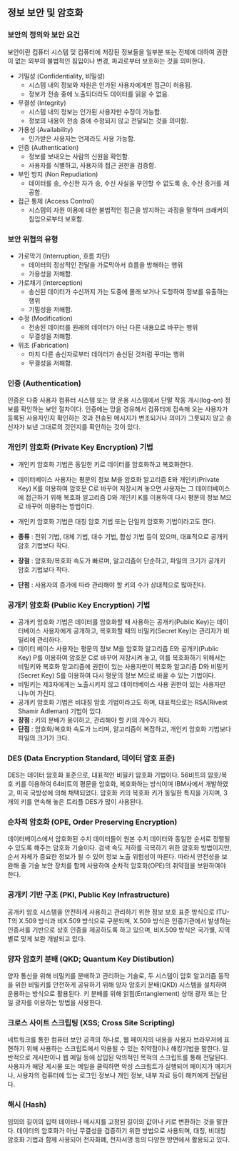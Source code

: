 ## 정보 보안 및 암호화

### 보안의 정의와 보안 요건
보안이란 컴퓨터 시스템 및 컴퓨터에 저장된 정보들을 일부분 또는 전체에 대하여 권한이 없는 외부의 불법적인 침입이나 변경, 파괴로부터 보호하는 것을 의미한다. 

* 기밀성 (Confidentiality, 비밀성) 
  * 시스템 내의 정보와 자원은 인가된 사용자에게만 접근이 허용됨.
  * 정보가 전송 중에 노출되더라도 데이터를 읽을 수 없음.
* 무결성 (Integrity)
  * 시스템 내의 정보는 인가된 사용자만 수정이 가능함.
  * 정보의 내용이 전송 중에 수정되지 않고 전달되는 것을 의미함.
* 가용성 (Availability)
  * 인가받은 사용자는 언제라도 사용 가능함.
* 인증 (Authentication)
  * 정보를 보내오는 사람의 신원을 확인함.
  * 사용자를 식별하고, 사용자의 접근 권한을 검증함.
* 부인 방지 (Non Repudiation)
  * 데이터를 송, 수신한 자가 송, 수신 사실을 부인할 수 없도록 송, 수신 증거를 제공함.
* 접근 통제 (Access Control)
  * 시스템의 자원 이용에 대한 불법적인 접근을 방지하는 과정을 말하며 크래커의 침입으로부터 보호함.

### 보안 위협의 유형
* 가로막기 (Interruption, 흐름 차단)
  * 데이터의 정상적인 전달을 가로막아서 흐름을 방해하는 행위
  * 가용성을 저해함.
* 가로채기 (Interception)
  * 송신된 데이터가 수신까지 가는 도중에 몰래 보거나 도청하여 정보를 유출하는 행위
  * 기밀성을 저해함.
* 수정 (Modification)
  * 전송된 데이터를 원래의 데이터가 아닌 다른 내용으로 바꾸는 행위
  * 무결성을 저해함.
* 위조 (Fabrication)
  * 마치 다른 송신자로부터 데이터가 송신된 것처럼 꾸미는 행위
  * 무결성을 저해함.

### 인증 (Authentication)
인증은 다중 사용자 컴퓨터 시스템 또는 망 운용 시스템에서 단말 작동 개시(log-on) 정보를 확인하는 보안 절차이다. 인증에는 망을 경유해서 컴퓨터에 접속해 오는 사용자가 등록된 사용자인지 확인하는 것과 전송된 메시지가 변조되거나 의미가 그릇되지 않고 송신자가 보낸 그대로의 것인지를 확인하는 것이 있다.

### 개인키 암호화 (Private Key Encryption) 기법
* 개인키 암호화 기법은 동일한 키로 데이터를 암호화하고 복호화한다.
* 데이터베이스 사용자는 평문의 정보 M을 암호화 알고리즘 E와 개인키(Private Key) K를 이용하여 암호문 C로 바꾸어 저장시켜 놓으면 사용자는 그 데이터베이스에 접근하기 위해 복호화 알고리즘 D와 개인키 K를 이용하여 다시 평문의 정보 M으로 바꾸어 이용하는 방법이다.

* 개인키 암호화 기법은 대칭 암호 기법 또는 단일키 암호화 기법이라고도 한다.
* **종류** : 전위 기법, 대체 기법, 대수 기법, 합성 기법 등이 있으며, 대표적으로 공개키 암호 기법보다 작다.
* **장점** : 암호화/복호화 속도가 빠르며, 알고리즘이 단순하고, 파일의 크기가 공개키 암호 기법보다 작다.
* **단점** : 사용자의 증가에 따라 관리해야 할 키의 수가 상대적으로 많아진다.

### 공개키 암호화 (Public Key Encryption) 기법
* 공개키 암호화 기법은 데이터를 암호화할 때 사용하는 공개키(Public Key)는 데이터베이스 사용자에게 공개하고, 복호화할 때의 비밀키(Secret Key)는 관리자가 비밀리에 관리하다. 
* 데이터 베이스 사용자는 평문의 정보 M을 암호화 알고리즘 E와 공개키(Public Key) P를 이용하여 암호문 C로 바꾸어 저장시켜 놓고, 이를 복호화하기 위해서는 비밀키와 복호화 알고리즘에 권한이 있는 사용자만이 복호화 알고리즘 D와 비밀키(Secret Key) S를 이용하여 다시 평문의 정보 M으로 바꿀 수 있는 기법이다. 
* 비밀키는 제3자에게는 노출시키지 않고 데이터베이스 사용 권한이 있는 사용자만 나누어 가진다.
* 공개키 암호화 기법은 비대칭 암호 기법이라고도 하며, 대표적으로는 RSA(Rivest Shamir Adleman) 기법이 있다.
* **장점** : 키의 분배가 용이하고, 관리해야 할 키의 개수가 적다.
* **단점** : 암호화/복호화 속도가 느리며, 알고리즘이 복잡하고, 개인키 암호화 기법보다 파일의 크기가 크다.

### DES (Data Encryption Standard, 데이터 암호 표준)
DES는 데이터 암호화 표준으로, 대표적인 비밀키 암호화 기법이다. 56비트의 암호/복호 키를 이용하여 64비트의 평문을 암호화, 복호화하는 방식이며 IBM사에서 개발하였고, 미국 국방성에 의해 채택되었다. 암호화 키의 복호화 키가 동일한 특지을 가지며, 3개의 키를 연속해 놓은 트리플 DES가 많이 사용된다.

### 순차적 암호화 (OPE, Order Preserving Encryption)
데이터베이스에서 암호화된 수치 데이터들이 원본 수치 데이터와 동일한 순서로 정렬될 수 있도록 해주는 암호화 기술이다. 검색 속도 저하를 극복하기 위한 암호화 방법이지만, 순서 자체가 중요한 정보가 될 수 있어 정보 노출 위험성이 따른다. 따라서 안전성을 보완해 줄 기술 보안 장치를 함께 사용하여 순차적 암호화(OPE)의 취약점을 보완하여야 한다.

### 공개키 기반 구조 (PKI, Public Key Infrastructure)
공개키 암호 시스템을 안전하게 사용하고 관리하기 위한 정보 보호 표준 방식으로 ITU-T의 X.509 방식과 비X.509 방식으로 구분되며, X.509 방식은 인증기관에서 발생하는 인증서를 기반으로 상호 인증을 제공하도록 하고 있으며, 비X.509 방식은 국가별, 지역별로 맞게 보완 개발되고 있다.

### 양자 암호키 분배 (QKD; Quantum Key Distibution)
양자 통신을 위해 비밀키를 분배하고 관리하는 기술로, 두 시스템이 암호 알고리즘 동작을 위한 비밀키를 안전하게 공유하기 위해 양자 암호키 분배(QKD) 시스템을 설치하여 운용하는 방식으로 활용된다. 키 분배를 위해 얽힘(Entanglement) 상태 광자 또는 단일 광자를 이용하는 방법을 사용한다.

### 크로스 사이트 스크립팅 (XSS; Cross Site Scripting)
네트워크를 통한 컴퓨터 보안 공격의 하나로, 웹 페이지의 내용을 사용자 브라우저에 표현하기 위해 사용하는 스크립트에서 악용될 수 있는 취약점이나 해킹기법을 말한다. 일반적으로 게시판이나 웹 메일 등에 삽입된 악의적인 목적의 스크립트를 통해 전달된다. 사용자가 해당 게시물 또는 메일을 클릭하면 악성 스크립트가 실행되어 페이지가 깨지거나, 사용자의 컴퓨터에 있는 로그인 정보나 개인 정보, 내부 자료 등이 해커에게 전달된다.

### 해시 (Hash)
임의의 길이의 입력 데이터나 메시지를 고정된 길이의 값이나 키로 변환하는 것을 말한다. 데이터의 암호화가 아닌 무결성을 검증하기 위한 방법으로 사용되며, 대칭, 비대칭 암호화 기법과 함께 사용되어 전자화폐, 전자서명 등의 다양한 방면에서 활용되고 있다.
